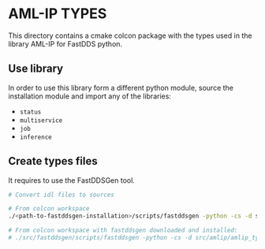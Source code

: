 
# AML-IP TYPES

This directory contains a cmake colcon package with the types used in the library AML-IP for FastDDS python.

## Use library

In order to use this library form a different python module, source the installation module
and import any of the libraries:

- `status`
- `multiservice`
- `job`
- `inference`

## Create types files

It requires to use the FastDDSGen tool.

```bash
# Convert idl files to sources

# From colcon workspace
./<path-to-fastddsgen-installation>/scripts/fastddsgen -python -cs -d src/amlip/amlip_types/sources/py/ src/amlip/amlip_types/idl/* -replace

# From colcon workspace with fastddsgen downloaded and installed:
# ./src/fastddsgen/scripts/fastddsgen -python -cs -d src/amlip/amlip_types/sources/py/ src/amlip/amlip_types/idl/* -replace
```
